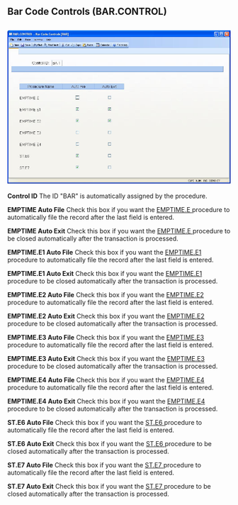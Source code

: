 ##  Bar Code Controls (BAR.CONTROL)

<PageHeader />

##

![](./BAR-CONTROL-1.jpg)

**Control ID** The ID "BAR" is automatically assigned by the procedure.  
  
**EMPTIME Auto File** Check this box if you want the [ EMPTIME.E ](../../../../../../../../../../../../../../../../../rover/AP-OVERVIEW/AP-ENTRY/AP-E/CHECKS-E/AP-CONTROL/GLCHART-E/GLCHART-E-1/GLCHART-R2/COST-CONTROL/WC-E/WC-E-1/EMPTIME-E1/EMPTIME-E2/EMPTIME-E) procedure to automatically file the record after the last field is entered.   
  
**EMPTIME Auto Exit** Check this box if you want the [ EMPTIME.E ](../../../../../../../../../../../../../../../../../rover/AP-OVERVIEW/AP-ENTRY/AP-E/CHECKS-E/AP-CONTROL/GLCHART-E/GLCHART-E-1/GLCHART-R2/COST-CONTROL/WC-E/WC-E-1/EMPTIME-E1/EMPTIME-E2/EMPTIME-E) procedure to be closed automatically after the transaction is processed.   
  
**EMPTIME.E1 Auto File** Check this box if you want the [ EMPTIME.E1 ](../../../../../../../../../../../../../../../../../rover/AP-OVERVIEW/AP-ENTRY/AP-E/CHECKS-E/AP-CONTROL/GLCHART-E/GLCHART-E-1/GLCHART-R2/COST-CONTROL/WC-E/WC-E-1/EMPTIME-E1) procedure to automatically file the record after the last field is entered.   
  
**EMPTIME.E1 Auto Exit** Check this box if you want the [ EMPTIME.E1 ](../../../../../../../../../../../../../../../../../rover/AP-OVERVIEW/AP-ENTRY/AP-E/CHECKS-E/AP-CONTROL/GLCHART-E/GLCHART-E-1/GLCHART-R2/COST-CONTROL/WC-E/WC-E-1/EMPTIME-E1) procedure to be closed automatically after the transaction is processed.   
  
**EMPTIME.E2 Auto File** Check this box if you want the [ EMPTIME.E2 ](../../../../../../../../../../../../../../../../../rover/AP-OVERVIEW/AP-ENTRY/AP-E/CHECKS-E/AP-CONTROL/GLCHART-E/GLCHART-E-1/GLCHART-R2/COST-CONTROL/WC-E/WC-E-1/EMPTIME-E1/EMPTIME-E2) procedure to automatically file the record after the last field is entered.   
  
**EMPTIME.E2 Auto Exit** Check this box if you want the [ EMPTIME.E2 ](../../../../../../../../../../../../../../../../../rover/AP-OVERVIEW/AP-ENTRY/AP-E/CHECKS-E/AP-CONTROL/GLCHART-E/GLCHART-E-1/GLCHART-R2/COST-CONTROL/WC-E/WC-E-1/EMPTIME-E1/EMPTIME-E2) procedure to be closed automatically after the transaction is processed.   
  
**EMPTIME.E3 Auto File** Check this box if you want the [ EMPTIME.E3 ](EMPTIME-E3/README.md) procedure to automatically file the record after the last field is entered.   
  
**EMPTIME.E3 Auto Exit** Check this box if you want the [ EMPTIME.E3 ](EMPTIME-E3/README.md) procedure to be closed automatically after the transaction is processed.   
  
**EMPTIME.E4 Auto File** Check this box if you want the [ EMPTIME.E4 ](EMPTIME-E4/README.md) procedure to automatically file the record after the last field is entered.   
  
**EMPTIME.E4 Auto Exit** Check this box if you want the [ EMPTIME.E4 ](EMPTIME-E4/README.md) procedure to be closed automatically after the transaction is processed.   
  
**ST.E6 Auto File** Check this box if you want the [ ST.E6 ](ST-E6/README.md) procedure to automatically file the record after the last field is entered.   
  
**ST.E6 Auto Exit** Check this box if you want the [ ST.E6 ](ST-E6/README.md) procedure to be closed automatically after the transaction is processed.   
  
**ST.E7 Auto File** Check this box if you want the [ ST.E7 ](ST-E7/README.md) procedure to automatically file the record after the last field is entered.   
  
**ST.E7 Auto Exit** Check this box if you want the [ ST.E7 ](ST-E7/README.md) procedure to be closed automatically after the transaction is processed.   
  
  
<badge text= "Version 8.10.57" vertical="middle" />

<PageFooter />